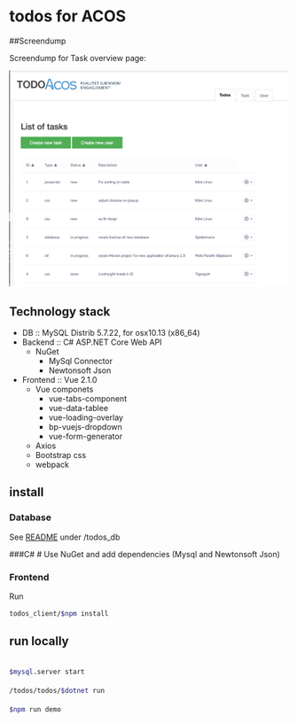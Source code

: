 # todos for ACOS

##Screendump

Screendump for Task overview page:

![screendump](./screendump.png )



## Technology stack
 

* DB  ::  MySQL Distrib 5.7.22, for osx10.13 (x86_64)
* Backend :: C# ASP.NET Core Web API
	* NuGet
		* MySql Connector
		* Newtonsoft Json 	
* Frontend :: Vue 2.1.0
	* Vue componets 
		* vue-tabs-component
		* vue-data-tablee 
		* vue-loading-overlay
		* bp-vuejs-dropdown
		* vue-form-generator
	* Axios 
	* Bootstrap css	
	* webpack

## install
### Database
See [README](https://github.com/ab90467/todos/tree/developer/todos_db/README.md) under /todos_db	

###C# #
Use NuGet and add dependencies (Mysql and Newtonsoft Json)

### Frontend

Run 

```bash
todos_client/$npm install

```

## run locally

```bash

$mysql.server start

/todos/todos/$dotnet run

$npm run demo


```